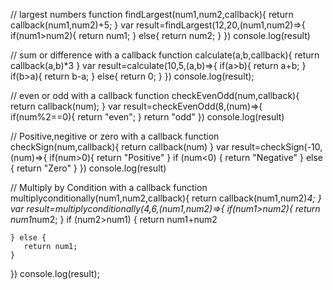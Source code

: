 // largest numbers
function findLargest(num1,num2,callback){
    return callback(num1,num2)+5;
}
var result=findLargest(12,20,(num1,num2)=>{
    if(num1>num2){
        return num1;
    }
    else{
        return num2;
    }
})
console.log(result)

// sum or difference with a callback
function calculate(a,b,callback){
    return callback(a,b)*3
}
var result=calculate(10,5,(a,b)=>{
    if(a>b){
        return a+b;
    }
    if(b>a){
        return b-a;
    }
    else{
        return 0;
    }
})
console.log(result);

// even or odd with a callback
function checkEvenOdd(num,callback){
    return callback(num);
}
var result=checkEvenOdd(8,(num)=>{
    if(num%2==0){
        return "even";
    }
    return "odd"
})
console.log(result)

// Positive,negitive or zero with a callback
function checkSign(num,callback){
    return callback(num)
}
var result=checkSign(-10,(num)=>{
    if(num>0){
        return "Positive"
    }
    if (num<0) {
        return "Negative"
    } else {
        return "Zero"
    }
})
console.log(result)

// Multiply by Condition with a callback
function multiplyconditionally(num1,num2,callback){
    return callback(num1,num2)*4;
}
var result=multiplyconditionally(4,6,(num1,num2)=>{
    if(num1>num2){
        return num1*num2;
    }
    if (num2>num1) {
        return num1+num2
        
    } else {
       return num1;
    }
})
console.log(result);
